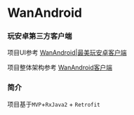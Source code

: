# WanAndroid

### 玩安卓第三方客户端

项目UI参考  [WanAndroid|最美玩安卓客户端](<https://github.com/goweii/WanAndroid>)

项目整体架构参考    [WanAndroid客户端](<https://github.com/ForgetSky/WanAndroid>)

### 简介
项目基于`MVP`+`RxJava2` + `Retrofit`
